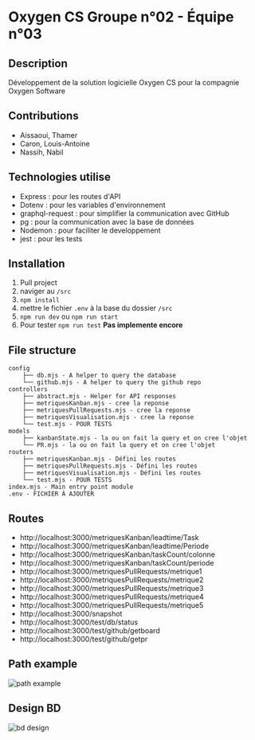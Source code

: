 # Oxygen CS Groupe n°02 - Équipe n°03

## Description

Développement de la solution logicielle Oxygen CS pour la compagnie Oxygen Software

## Contributions

- Aissaoui, Thamer                      
- Caron, Louis-Antoine                             
- Nassih, Nabil

## Technologies utilise

- Express : pour les routes d'API
- Dotenv : pour les variables d'environnement
- graphql-request : pour simplifier la communication avec GitHub
- pg : pour la communication avec la base de données
- Nodemon : pour faciliter le developpement
- jest : pour les tests

## Installation

1. Pull project
2. naviger au `/src`
3. `npm install`
4. mettre le fichier `.env` à la base du dossier `/src`
5. `npm run dev` ou `npm run start`
6. Pour tester `npm run test` **Pas implemente encore**

## File structure

```
config
    ├── db.mjs - A helper to query the database
    └── github.mjs - A helper to query the github repo
controllers
    ├── abstract.mjs - Helper for API responses
    ├── metriquesKanban.mjs - cree la reponse
    ├── metriquesPullRequests.mjs - cree la reponse
    ├── metriquesVisualisation.mjs - cree la reponse
    └── test.mjs - POUR TESTS
models
    ├── kanbanState.mjs - la ou on fait la query et on cree l'objet
    └── PR.mjs - la ou on fait la query et on cree l'objet
routers
    ├── metriquesKanban.mjs - Défini les routes 
    ├── metriquesPullRequests.mjs - Défini les routes 
    ├── metriquesVisualisation.mjs - Défini les routes 
    └── test.mjs - POUR TESTS
index.mjs - Main entry point module
.env - FICHIER À AJOUTER

```

## Routes

- http://localhost:3000/metriquesKanban/leadtime/Task
- http://localhost:3000/metriquesKanban/leadtime/Periode
- http://localhost:3000/metriquesKanban/taskCount/colonne
- http://localhost:3000/metriquesKanban/taskCount/periode
- http://localhost:3000/metriquesPullRequests/metrique1
- http://localhost:3000/metriquesPullRequests/metrique2
- http://localhost:3000/metriquesPullRequests/metrique3
- http://localhost:3000/metriquesPullRequests/metrique4
- http://localhost:3000/metriquesPullRequests/metrique5
- http://localhost:3000/snapshot
- http://localhost:3000/test/db/status
- http://localhost:3000/test/github/getboard
- http://localhost:3000/test/github/getpr

## Path example 

![path example](https://www.plantuml.com/plantuml/png/JOyx3i9034JxFOLBA7812XG941GW0gAaSH83YpOss0xY-6JvI9IUUVCab-QetdSfH6xf2KKn1PNUIGqci3eSAjZJlITp2xyyCpDXLqdfm-rp0olaDaK-X_yomnjfAMMkKcd8xASyycZ13TwiJ-Xa8FML6ZSugNJVqJXynzdJ29_YUV3CqN6Gk4PwO89Hlciq0b5OAjukk_NuoDkt3cPAw54ubCJjyEaB)

## Design BD

![bd design](https://www.plantuml.com/plantuml/png/LOyn2iCm34LtdKBTMdg3J9cwP2cqUr5ifL6mvM0vGmYvUqC2BLt4up_uVDLMA9Sf1e2JvqwKyKbjO7I1pF0RthD4odF3CowTSF3hpzrIPddhduDU_5OYsGK-cEDOPemSMyu6SFGtf2tfGscqFXN31H2lABv2qR9paSZRnZXMFzp5O4bVdWfLE-9vlwaTs1LC7L88w5AOeXgIUdIKlLrW1QXP_VRn1m00 "")
